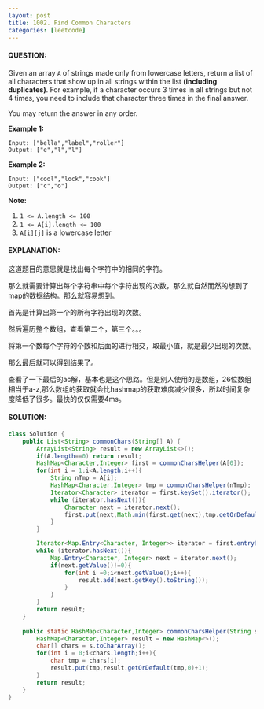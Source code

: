 ```yaml
---
layout: post
title: 1002. Find Common Characters
categories: [leetcode]
---
```


#### QUESTION:

Given an array `A` of strings made only from lowercase letters, return a list of all characters that show up in all strings within the list **(including duplicates)**.  For example, if a character occurs 3 times in all strings but not 4 times, you need to include that character three times in the final answer.

You may return the answer in any order.

**Example 1:**

```
Input: ["bella","label","roller"]
Output: ["e","l","l"]
```

**Example 2:**

```
Input: ["cool","lock","cook"]
Output: ["c","o"] 
```

**Note:**

1. `1 <= A.length <= 100`
2. `1 <= A[i].length <= 100`
3. `A[i][j]` is a lowercase letter

#### EXPLANATION:

这道题目的意思就是找出每个字符中的相同的字符。

那么就需要计算出每个字符串中每个字符出现的次数，那么就自然而然的想到了map的数据结构。那么就容易想到。

首先是计算出第一个的所有字符出现的次数。

然后遍历整个数组，查看第二个，第三个。。。

将第一个数每个字符的个数和后面的进行相交，取最小值，就是最少出现的次数。

那么最后就可以得到结果了。

查看了一下最后的ac解，基本也是这个思路。但是别人使用的是数组，26位数组相当于a-z,那么数组的获取就会比hashmap的获取难度减少很多，所以时间复杂度降低了很多。最快的仅仅需要4ms。

#### SOLUTION:

```java
class Solution {
    public List<String> commonChars(String[] A) {
        ArrayList<String> result = new ArrayList<>();
        if(A.length==0) return result;
        HashMap<Character,Integer> first = commonCharsHelper(A[0]);
        for(int i = 1;i<A.length;i++){
            String nTmp = A[i];
            HashMap<Character,Integer> tmp = commonCharsHelper(nTmp);
            Iterator<Character> iterator = first.keySet().iterator();
            while (iterator.hasNext()){
                Character next = iterator.next();
                first.put(next,Math.min(first.get(next),tmp.getOrDefault(next,0)));
            }
        }

        Iterator<Map.Entry<Character, Integer>> iterator = first.entrySet().iterator();
        while (iterator.hasNext()){
            Map.Entry<Character, Integer> next = iterator.next();
            if(next.getValue()!=0){
                for(int i =0;i<next.getValue();i++){
                    result.add(next.getKey().toString());
                }
            }
        }
        return result;
    }
    
    public static HashMap<Character,Integer> commonCharsHelper(String s){
        HashMap<Character,Integer> result = new HashMap<>();
        char[] chars = s.toCharArray();
        for(int i = 0;i<chars.length;i++){
            char tmp = chars[i];
            result.put(tmp,result.getOrDefault(tmp,0)+1);
        }
        return result;
    }
}
```

